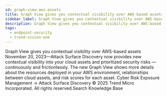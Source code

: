 ```yaml
---
id: graph-view-aws-assets
title: Graph View gives you contextual visibility over AWS-based assets
sidebar_label: Graph View gives you contextual visibility over AWS-based assets
description: Graph View gives you contextual visibility over AWS-based assets
tags:
  - endpoint-security
  - trend-vision-one
---
```


 Graph View gives you contextual visibility over AWS-based assets November 20, 2023—Attack Surface Discovery now provides new contextual visibility into your cloud assets and prioritized security risks — continuously and frictionlessly. The new Graph View shows more details about the resources deployed in your AWS environment, relationships between cloud assets, and risk scores for each asset. Cyber Risk Exposure Management → Attack Surface Discovery © 2025 Trend Micro Incorporated. All rights reserved.Search Knowledge Base